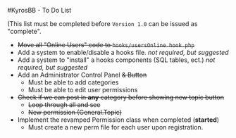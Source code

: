 #KyrosBB - To Do List

(This list must be completed before `Version 1.0` can be issued as "complete".

- ~~Move all "Online Users" code to `hooks/usersOnline.hook.php`~~
- Add a system to enable/disable a hooks file. *not required, but suggested*
- Add a system to "install" a hooks components (SQL tables, ect.) *not required, but suggested*
- Add an Administrator Control Panel ~~& Button~~
  - Must be able to add categories
  - Must be able to edit user permissions
- ~~Check if we can post in **any** category before showing new topic button~~
  - ~~Loop through all and see~~
  - ~~New permission (General.Topic)~~
- Implement the revamped Permission class when completed (**started**)
  - Must create a new perm file for each user upon registration.
